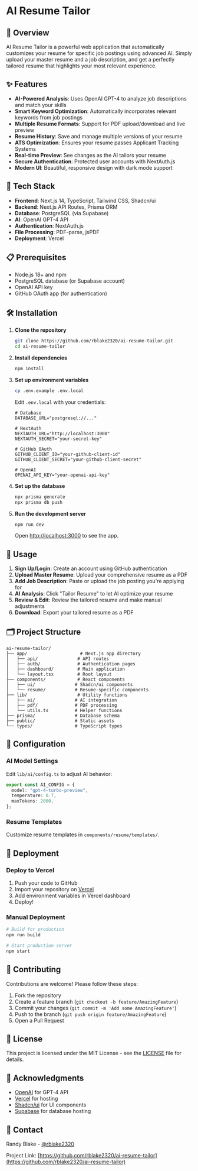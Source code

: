 # AI Resume Tailor

## 🎯 Overview

AI Resume Tailor is a powerful web application that automatically customizes your resume for specific job postings using advanced AI. Simply upload your master resume and a job description, and get a perfectly tailored resume that highlights your most relevant experience.

## ✨ Features

- **AI-Powered Analysis**: Uses OpenAI GPT-4 to analyze job descriptions and match your skills
- **Smart Keyword Optimization**: Automatically incorporates relevant keywords from job postings
- **Multiple Resume Formats**: Support for PDF upload/download and live preview
- **Resume History**: Save and manage multiple versions of your resume
- **ATS Optimization**: Ensures your resume passes Applicant Tracking Systems
- **Real-time Preview**: See changes as the AI tailors your resume
- **Secure Authentication**: Protected user accounts with NextAuth.js
- **Modern UI**: Beautiful, responsive design with dark mode support

## 🚀 Tech Stack

- **Frontend**: Next.js 14, TypeScript, Tailwind CSS, Shadcn/ui
- **Backend**: Next.js API Routes, Prisma ORM
- **Database**: PostgreSQL (via Supabase)
- **AI**: OpenAI GPT-4 API
- **Authentication**: NextAuth.js
- **File Processing**: PDF-parse, jsPDF
- **Deployment**: Vercel

## 📋 Prerequisites

- Node.js 18+ and npm
- PostgreSQL database (or Supabase account)
- OpenAI API key
- GitHub OAuth app (for authentication)

## 🛠️ Installation

1. **Clone the repository**
   ```bash
   git clone https://github.com/rblake2320/ai-resume-tailor.git
   cd ai-resume-tailor
   ```

2. **Install dependencies**
   ```bash
   npm install
   ```

3. **Set up environment variables**
   ```bash
   cp .env.example .env.local
   ```

   Edit `.env.local` with your credentials:
   ```env
   # Database
   DATABASE_URL="postgresql://..."
   
   # NextAuth
   NEXTAUTH_URL="http://localhost:3000"
   NEXTAUTH_SECRET="your-secret-key"
   
   # GitHub OAuth
   GITHUB_CLIENT_ID="your-github-client-id"
   GITHUB_CLIENT_SECRET="your-github-client-secret"
   
   # OpenAI
   OPENAI_API_KEY="your-openai-api-key"
   ```

4. **Set up the database**
   ```bash
   npx prisma generate
   npx prisma db push
   ```

5. **Run the development server**
   ```bash
   npm run dev
   ```

   Open [http://localhost:3000](http://localhost:3000) to see the app.

## 📖 Usage

1. **Sign Up/Login**: Create an account using GitHub authentication
2. **Upload Master Resume**: Upload your comprehensive resume as a PDF
3. **Add Job Description**: Paste or upload the job posting you're applying for
4. **AI Analysis**: Click "Tailor Resume" to let AI optimize your resume
5. **Review & Edit**: Review the tailored resume and make manual adjustments
6. **Download**: Export your tailored resume as a PDF

## 🗂️ Project Structure

```
ai-resume-tailor/
├── app/                    # Next.js app directory
│   ├── api/               # API routes
│   ├── auth/              # Authentication pages
│   ├── dashboard/         # Main application
│   └── layout.tsx         # Root layout
├── components/            # React components
│   ├── ui/               # Shadcn/ui components
│   └── resume/           # Resume-specific components
├── lib/                   # Utility functions
│   ├── ai/               # AI integration
│   ├── pdf/              # PDF processing
│   └── utils.ts          # Helper functions
├── prisma/               # Database schema
├── public/               # Static assets
└── types/                # TypeScript types
```

## 🔧 Configuration

### AI Model Settings

Edit `lib/ai/config.ts` to adjust AI behavior:

```typescript
export const AI_CONFIG = {
  model: "gpt-4-turbo-preview",
  temperature: 0.7,
  maxTokens: 2000,
};
```

### Resume Templates

Customize resume templates in `components/resume/templates/`.

## 🚀 Deployment

### Deploy to Vercel

1. Push your code to GitHub
2. Import your repository on [Vercel](https://vercel.com)
3. Add environment variables in Vercel dashboard
4. Deploy!

### Manual Deployment

```bash
# Build for production
npm run build

# Start production server
npm start
```

## 🤝 Contributing

Contributions are welcome! Please follow these steps:

1. Fork the repository
2. Create a feature branch (`git checkout -b feature/AmazingFeature`)
3. Commit your changes (`git commit -m 'Add some AmazingFeature'`)
4. Push to the branch (`git push origin feature/AmazingFeature`)
5. Open a Pull Request

## 📄 License

This project is licensed under the MIT License - see the [LICENSE](LICENSE) file for details.

## 🙏 Acknowledgments

- [OpenAI](https://openai.com) for GPT-4 API
- [Vercel](https://vercel.com) for hosting
- [Shadcn/ui](https://ui.shadcn.com) for UI components
- [Supabase](https://supabase.com) for database hosting

## 📧 Contact

Randy Blake - [@rblake2320](https://github.com/rblake2320)

Project Link: [https://github.com/rblake2320/ai-resume-tailor](https://github.com/rblake2320/ai-resume-tailor)
